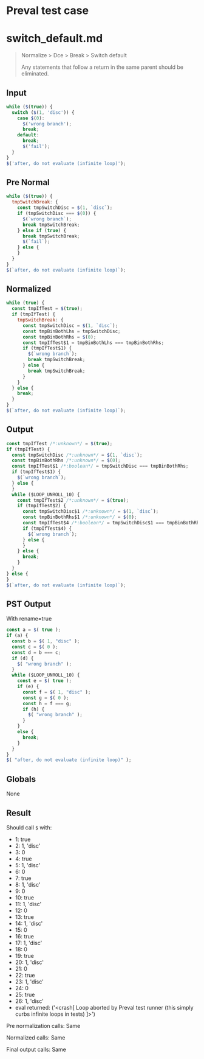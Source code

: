 # Preval test case

# switch_default.md

> Normalize > Dce > Break > Switch default
>
> Any statements that follow a return in the same parent should be eliminated.

## Input

`````js filename=intro
while ($(true)) {
  switch ($(1, 'disc')) {
    case $(0):
      $('wrong branch');
      break;
    default:
      break;
      $('fail');
  }
}
$('after, do not evaluate (infinite loop)');
`````

## Pre Normal


`````js filename=intro
while ($(true)) {
  tmpSwitchBreak: {
    const tmpSwitchDisc = $(1, `disc`);
    if (tmpSwitchDisc === $(0)) {
      $(`wrong branch`);
      break tmpSwitchBreak;
    } else if (true) {
      break tmpSwitchBreak;
      $(`fail`);
    } else {
    }
  }
}
$(`after, do not evaluate (infinite loop)`);
`````

## Normalized


`````js filename=intro
while (true) {
  const tmpIfTest = $(true);
  if (tmpIfTest) {
    tmpSwitchBreak: {
      const tmpSwitchDisc = $(1, `disc`);
      const tmpBinBothLhs = tmpSwitchDisc;
      const tmpBinBothRhs = $(0);
      const tmpIfTest$1 = tmpBinBothLhs === tmpBinBothRhs;
      if (tmpIfTest$1) {
        $(`wrong branch`);
        break tmpSwitchBreak;
      } else {
        break tmpSwitchBreak;
      }
    }
  } else {
    break;
  }
}
$(`after, do not evaluate (infinite loop)`);
`````

## Output


`````js filename=intro
const tmpIfTest /*:unknown*/ = $(true);
if (tmpIfTest) {
  const tmpSwitchDisc /*:unknown*/ = $(1, `disc`);
  const tmpBinBothRhs /*:unknown*/ = $(0);
  const tmpIfTest$1 /*:boolean*/ = tmpSwitchDisc === tmpBinBothRhs;
  if (tmpIfTest$1) {
    $(`wrong branch`);
  } else {
  }
  while ($LOOP_UNROLL_10) {
    const tmpIfTest$2 /*:unknown*/ = $(true);
    if (tmpIfTest$2) {
      const tmpSwitchDisc$1 /*:unknown*/ = $(1, `disc`);
      const tmpBinBothRhs$1 /*:unknown*/ = $(0);
      const tmpIfTest$4 /*:boolean*/ = tmpSwitchDisc$1 === tmpBinBothRhs$1;
      if (tmpIfTest$4) {
        $(`wrong branch`);
      } else {
      }
    } else {
      break;
    }
  }
} else {
}
$(`after, do not evaluate (infinite loop)`);
`````

## PST Output

With rename=true

`````js filename=intro
const a = $( true );
if (a) {
  const b = $( 1, "disc" );
  const c = $( 0 );
  const d = b === c;
  if (d) {
    $( "wrong branch" );
  }
  while ($LOOP_UNROLL_10) {
    const e = $( true );
    if (e) {
      const f = $( 1, "disc" );
      const g = $( 0 );
      const h = f === g;
      if (h) {
        $( "wrong branch" );
      }
    }
    else {
      break;
    }
  }
}
$( "after, do not evaluate (infinite loop)" );
`````

## Globals

None

## Result

Should call `$` with:
 - 1: true
 - 2: 1, 'disc'
 - 3: 0
 - 4: true
 - 5: 1, 'disc'
 - 6: 0
 - 7: true
 - 8: 1, 'disc'
 - 9: 0
 - 10: true
 - 11: 1, 'disc'
 - 12: 0
 - 13: true
 - 14: 1, 'disc'
 - 15: 0
 - 16: true
 - 17: 1, 'disc'
 - 18: 0
 - 19: true
 - 20: 1, 'disc'
 - 21: 0
 - 22: true
 - 23: 1, 'disc'
 - 24: 0
 - 25: true
 - 26: 1, 'disc'
 - eval returned: ('<crash[ Loop aborted by Preval test runner (this simply curbs infinite loops in tests) ]>')

Pre normalization calls: Same

Normalized calls: Same

Final output calls: Same
